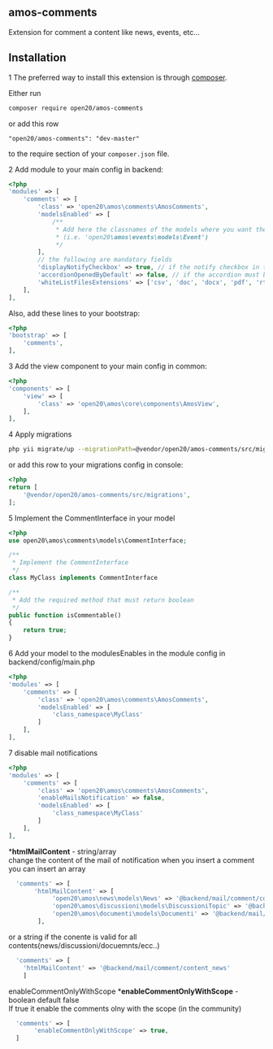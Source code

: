 amos-comments
----------------

Extension for comment a content like news, events, etc...

Installation
------------

1 The preferred way to install this extension is through [composer](http://getcomposer.org/download/).

Either run

```bash
composer require open20/amos-comments
```

or add this row

```
"open20/amos-comments": "dev-master"
```

to the require section of your `composer.json` file.

2 Add module to your main config in backend:
	
```php
<?php
'modules' => [
    'comments' => [
        'class' => 'open20\amos\comments\AmosComments',
        'modelsEnabled' => [
            /**
             * Add here the classnames of the models where you want the comments
             * (i.e. 'open20\amos\events\models\Event')
             */
        ],
        // the following are mandatory fields
        'displayNotifyCheckbox' => true, // if the notify checkbox in the accordion must be shown (if hidden, the notify checkbox is selected)
        'accordionOpenedByDefault' => false, // if the accordion must be opened by default
        'whiteListFilesExtensions' => ['csv', 'doc', 'docx', 'pdf', 'rtf', 'txt', 'xls', 'xlsx', 'odt'];
    ],
],
```

Also, add these lines to your bootstrap:
	
```php
<?php
'bootstrap' => [
    'comments',
],
```

3 Add the view component to your main config in common:
	
```php
<?php
'components' => [
    'view' => [
        'class' => 'open20\amos\core\components\AmosView',
    ],
],
```

4 Apply migrations

```bash
php yii migrate/up --migrationPath=@vendor/open20/amos-comments/src/migrations
```

or add this row to your migrations config in console:

```php
<?php
return [
    '@vendor/open20/amos-comments/src/migrations',
];
```

5 Implement the CommentInterface in your model
	
```php
<?php
use open20\amos\comments\models\CommentInterface;

/**
 * Implement the CommentInterface
 */
class MyClass implements CommentInterface

/**
 * Add the required method that must return boolean
 */
public function isCommentable()
{
    return true;
}
```

6 Add your model to the modulesEnables in the module config in backend/config/main.php

```php
<?php
'modules' => [
    'comments' => [
        'class' => 'open20\amos\comments\AmosComments',
        'modelsEnabled' => [
            'class_namespace\MyClass'
        ]
    ],
],
```


7 disable mail notifications

```php
<?php
'modules' => [
    'comments' => [
        'class' => 'open20\amos\comments\AmosComments',
        'enableMailsNotification' => false,
        'modelsEnabled' => [
            'class_namespace\MyClass'
        ]
    ],
],
```

***htmlMailContent** - string/array  
change the content of the mail of notification when you insert a comment
you can insert an array
```php
  'comments' => [
       'htmlMailContent' => [
            'open20\amos\news\models\News' => '@backend/mail/comment/content_news',
            'open20\amos\discussioni\models\DiscussioniTopic' => '@backend/mail/comment/content_discussioni',
            'open20\amos\documenti\models\Documenti' => '@backend/mail/comment/content_documenti'
        ],
```
or a string if the conente is valid for all contents(news/discussioni/docuemnts/ecc..)
```php
  'comments' => [
    'htmlMailContent' => '@backend/mail/comment/content_news'
    ]
```

enableCommentOnlyWithScope
***enableCommentOnlyWithScope** - boolean default false  
If true it enable the comments olny with the scope (in the community)
```php
  'comments' => [
       'enableCommentOnlyWithScope' => true,
  ]
```
